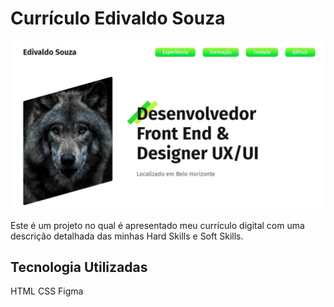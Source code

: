 # Currículo Edivaldo Souza

<img src="./img/pagina.jpg" alt="Imagem da tela inicial do site">

Este é um projeto no qual é apresentado meu currículo digital
com uma descrição detalhada das minhas Hard Skills e Soft Skills.

## Tecnologia Utilizadas 
HTML
CSS
Figma 



